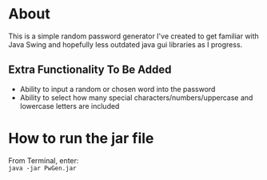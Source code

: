 # About
This is a simple random password generator I've created to get familiar with Java Swing and hopefully less outdated java gui libraries as I progress. 

## Extra Functionality To Be Added
<ul>
  <li> Ability to input a random or chosen word into the password </li>
  <li> Ability to select how many special characters/numbers/uppercase and lowercase letters are included </li>
 </ul>

# How to run the jar file
From Terminal, enter: <br>
`java -jar PwGen.jar`
